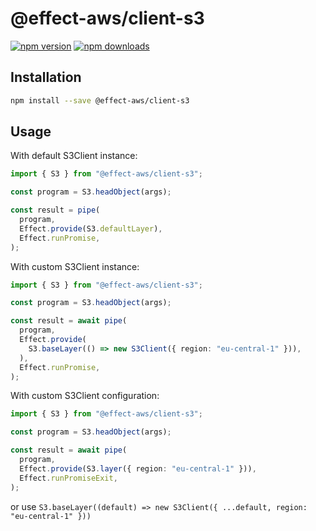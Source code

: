 # @effect-aws/client-s3

[![npm version](https://img.shields.io/npm/v/%40effect-aws%2Fclient-s3?color=brightgreen&label=npm%20package)](https://www.npmjs.com/package/@effect-aws/client-s3)
[![npm downloads](https://img.shields.io/npm/dm/%40effect-aws%2Fclient-s3)](https://www.npmjs.com/package/@effect-aws/client-s3)

## Installation

```bash
npm install --save @effect-aws/client-s3
```

## Usage

With default S3Client instance:

```typescript
import { S3 } from "@effect-aws/client-s3";

const program = S3.headObject(args);

const result = pipe(
  program,
  Effect.provide(S3.defaultLayer),
  Effect.runPromise,
);
```

With custom S3Client instance:

```typescript
import { S3 } from "@effect-aws/client-s3";

const program = S3.headObject(args);

const result = await pipe(
  program,
  Effect.provide(
    S3.baseLayer(() => new S3Client({ region: "eu-central-1" })),
  ),
  Effect.runPromise,
);
```

With custom S3Client configuration:

```typescript
import { S3 } from "@effect-aws/client-s3";

const program = S3.headObject(args);

const result = await pipe(
  program,
  Effect.provide(S3.layer({ region: "eu-central-1" })),
  Effect.runPromiseExit,
);
```

or use `S3.baseLayer((default) => new S3Client({ ...default, region: "eu-central-1" }))`
